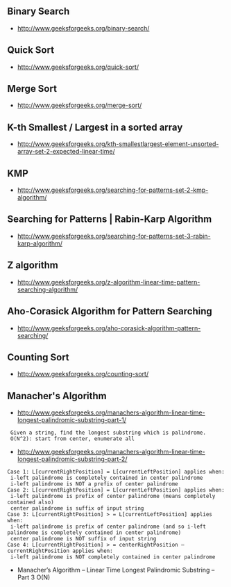 ## Binary Search
- http://www.geeksforgeeks.org/binary-search/

## Quick Sort
- http://www.geeksforgeeks.org/quick-sort/

## Merge Sort
- http://www.geeksforgeeks.org/merge-sort/

## K-th Smallest / Largest in a sorted array
- http://www.geeksforgeeks.org/kth-smallestlargest-element-unsorted-array-set-2-expected-linear-time/

## KMP
- http://www.geeksforgeeks.org/searching-for-patterns-set-2-kmp-algorithm/

## Searching for Patterns | Rabin-Karp Algorithm
- http://www.geeksforgeeks.org/searching-for-patterns-set-3-rabin-karp-algorithm/

## Z algorithm
- http://www.geeksforgeeks.org/z-algorithm-linear-time-pattern-searching-algorithm/

## Aho-Corasick Algorithm for Pattern Searching
- http://www.geeksforgeeks.org/aho-corasick-algorithm-pattern-searching/

## Counting Sort
- http://www.geeksforgeeks.org/counting-sort/

## Manacher's Algorithm
- http://www.geeksforgeeks.org/manachers-algorithm-linear-time-longest-palindromic-substring-part-1/
```
 Given a string, find the longest substring which is palindrome.
 O(N^2): start from center, enumerate all
```
- http://www.geeksforgeeks.org/manachers-algorithm-linear-time-longest-palindromic-substring-part-2/
```
Case 1: L[currentRightPosition] = L[currentLeftPosition] applies when:
 i-left palindrome is completely contained in center palindrome
 i-left palindrome is NOT a prefix of center palindrome
Case 2: L[currentRightPosition] = L[currentLeftPosition] applies when:
 i-left palindrome is prefix of center palindrome (means completely contained also)
 center palindrome is suffix of input string
Case 3: L[currentRightPosition] > = L[currentLeftPosition] applies when:
 i-left palindrome is prefix of center palindrome (and so i-left palindrome is completely contained in center palindrome)
 center palindrome is NOT suffix of input string
Case 4: L[currentRightPosition] > = centerRightPosition – currentRightPosition applies when:
 i-left palindrome is NOT completely contained in center palindrome
```
- Manacher’s Algorithm – Linear Time Longest Palindromic Substring – Part 3
 O(N)
